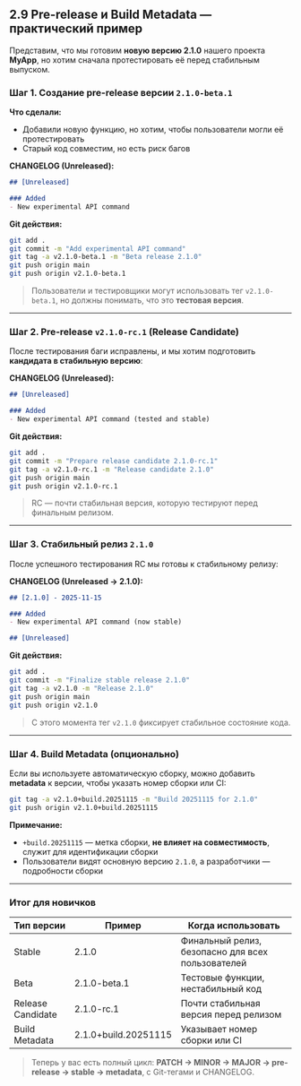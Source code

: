 ## 2.9 Pre-release и Build Metadata — практический пример

Представим, что мы готовим **новую версию 2.1.0** нашего проекта **MyApp**, но хотим сначала протестировать её перед стабильным выпуском.

### Шаг 1. Создание pre-release версии `2.1.0-beta.1`

**Что сделали:**

* Добавили новую функцию, но хотим, чтобы пользователи могли её протестировать
* Старый код совместим, но есть риск багов

**CHANGELOG (Unreleased):**

```markdown
## [Unreleased]

### Added
- New experimental API command
```

**Git действия:**

```bash
git add .
git commit -m "Add experimental API command"
git tag -a v2.1.0-beta.1 -m "Beta release 2.1.0"
git push origin main
git push origin v2.1.0-beta.1
```

> Пользователи и тестировщики могут использовать тег `v2.1.0-beta.1`, но должны понимать, что это **тестовая версия**.

---

### Шаг 2. Pre-release `v2.1.0-rc.1` (Release Candidate)

После тестирования баги исправлены, и мы хотим подготовить **кандидата в стабильную версию**:

**CHANGELOG (Unreleased):**

```markdown
## [Unreleased]

### Added
- New experimental API command (tested and stable)
```

**Git действия:**

```bash
git add .
git commit -m "Prepare release candidate 2.1.0-rc.1"
git tag -a v2.1.0-rc.1 -m "Release candidate 2.1.0"
git push origin main
git push origin v2.1.0-rc.1
```

> RC — почти стабильная версия, которую тестируют перед финальным релизом.

---

### Шаг 3. Стабильный релиз `2.1.0`

После успешного тестирования RC мы готовы к стабильному релизу:

**CHANGELOG (Unreleased → 2.1.0):**

```markdown
## [2.1.0] - 2025-11-15

### Added
- New experimental API command (now stable)

## [Unreleased]
```

**Git действия:**

```bash
git add .
git commit -m "Finalize stable release 2.1.0"
git tag -a v2.1.0 -m "Release 2.1.0"
git push origin main
git push origin v2.1.0
```

> С этого момента тег `v2.1.0` фиксирует стабильное состояние кода.

---

### Шаг 4. Build Metadata (опционально)

Если вы используете автоматическую сборку, можно добавить **metadata** к версии, чтобы указать номер сборки или CI:

```bash
git tag -a v2.1.0+build.20251115 -m "Build 20251115 for 2.1.0"
git push origin v2.1.0+build.20251115
```

**Примечание:**

* `+build.20251115` — метка сборки, **не влияет на совместимость**, служит для идентификации сборки
* Пользователи видят основную версию `2.1.0`, а разработчики — подробности сборки

---

### Итог для новичков

| Тип версии        | Пример               | Когда использовать                                |
| ----------------- | -------------------- | ------------------------------------------------- |
| Stable            | 2.1.0                | Финальный релиз, безопасно для всех пользователей |
| Beta              | 2.1.0-beta.1         | Тестовые функции, нестабильный код                |
| Release Candidate | 2.1.0-rc.1           | Почти стабильная версия перед релизом             |
| Build Metadata    | 2.1.0+build.20251115 | Указывает номер сборки или CI                     |

> Теперь у вас есть полный цикл: **PATCH → MINOR → MAJOR → pre-release → stable → metadata**, с Git-тегами и CHANGELOG.

